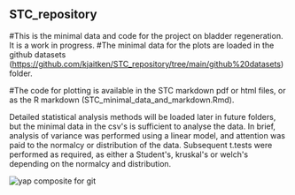 ## STC_repository
#This is the minimal data and code for the project on bladder regeneration. It is a work in progress. 
#The minimal data for the plots are loaded in the github datasets (https://github.com/kjaitken/STC_repository/tree/main/github%20datasets) folder. 

#The code for plotting is available in the STC markdown pdf or html files, or as the R markdown (STC_minimal_data_and_markdown.Rmd). 

Detailed statistical analysis methods will be loaded later in future folders, but the minimal data in the csv's is sufficient to analyse the data. In brief, analysis of variance was performed using a linear model, and attention was paid to the normalcy or distribution of the data. Subsequent t.tests were performed as required, as either a Student's, kruskal's or welch's depending on the normalcy and distribution. 

![yap composite for git](https://user-images.githubusercontent.com/13381429/234910208-41cf9df3-f32d-4db4-bd84-c43ef7a33257.jpg)
